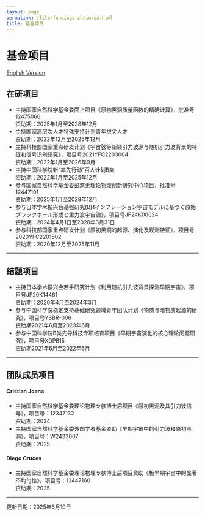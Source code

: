 ```yaml
---
layout: page
permalink: /file/fundings-zh/index.html
title: 基金项目
---
```


# 基金项目

[English Version](https://stonepi.github.io/fundings/)

## 在研项目

- 主持国家自然科学基金委面上项目《原初黑洞质量函数的精确计算》，批准号12475066<br>资助期：2025年1月至2028年12月
- 主持国家高层次人才特殊支持计划青年拔尖人才<br>资助期：2022年12月至2025年12月
- 主持科技部国家重点研发计划《宇宙弦等新颖引力波源与随机引力波背景的特征和信号识别研究》，项目号2021YFC2203004<br>资助期：2022年1月至2026年9月
- 主持中国科学院新“率先行动”百人计划B类<br>资助期：2022年1月至2025年12月
- 参与国家自然科学基金委彭欢无理论物理创新研究中心项目，批准号12447101<br>资助期：2025年1月至2028年12月
- 参与日本学术振兴会基盤研究(B)《インフレーション宇宙モデルに基づく原始ブラックホール形成と重力波宇宙論》，项目号JP24K00624<br>资助期：2024年4月1日至2028年3月31日
- 参与科技部国家重点研发计划《原初黑洞的起源、演化及观测特征》，项目号2020YFC2201502<br>资助期：2020年12月至2025年11月

---

## 结题项目

- 主持日本学术振兴会若手研究计划《利用随机引力波背景探测早期宇宙》，项目号JP20K14461<br>资助期：2020年4月至2024年3月
- 参与中国科学院稳定支持基础研究领域青年团队计划《物质与暗物质起源的研究》，项目号YSBR-006<br>资助期2021年6月至2023年6月
- 参与中国科学院B类先导科技专项培育项目《早期宇宙演化的核心理论问题研究》，项目号XDPB15<br>资助期2021年6月至2022年6月

---

## 团队成员项目

#### Cristian Joana

- 主持国家自然科学基金委理论物理专款博士后项目《原初黑洞及其引力波信号》，项目号：12347132<br>资助期：2024
- 主持国家自然科学基金委外国学者基金资助《早期宇宙中的引力波和原初黑洞》，项目号：W2433007<br>资助期：2025

#### Diego Cruces

- 主持国家自然科学基金委理论物理专款博士后项目资助《极早期宇宙中的显著不均匀性》，项目号：12447160<br>资助期：2025

---

更新日期：2025年6月10日
